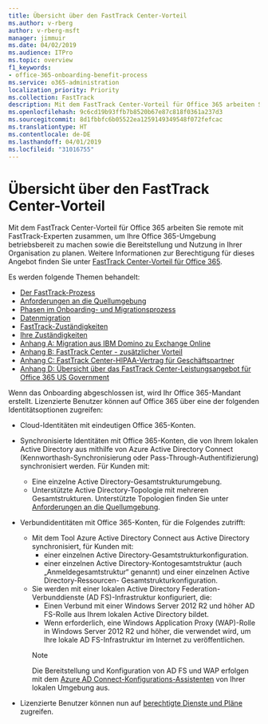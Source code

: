 ```yaml
---
title: Übersicht über den FastTrack Center-Vorteil
ms.author: v-rberg
author: v-rberg-msft
manager: jimmuir
ms.date: 04/02/2019
ms.audience: ITPro
ms.topic: overview
f1_keywords:
- office-365-onboarding-benefit-process
ms.service: o365-administration
localization_priority: Priority
ms.collection: FastTrack
description: Mit dem FastTrack Center-Vorteil für Office 365 arbeiten Sie remote mit FastTrack-Experten zusammen, um Ihre Office 365-Umgebung betriebsbereit zu machen sowie die Bereitstellung und Nutzung in Ihrer Organisation zu planen. Weitere Informationen zur Berechtigung für dieses Angebot finden Sie unter „FastTrack Center-Vorteil für Office 365“.
ms.openlocfilehash: 9c6cd19b93ffb7b8520b67e87c818f0361a237d3
ms.sourcegitcommit: 8d1fbbfc6b05522ea1259149349548f072fefcac
ms.translationtype: HT
ms.contentlocale: de-DE
ms.lasthandoff: 04/01/2019
ms.locfileid: "31016755"
---
```

# <a name="fasttrack-center-benefit-overview"></a>Übersicht über den FastTrack Center-Vorteil

Mit dem FastTrack Center-Vorteil für Office 365 arbeiten Sie remote mit FastTrack-Experten zusammen, um Ihre Office 365-Umgebung betriebsbereit zu machen sowie die Bereitstellung und Nutzung in Ihrer Organisation zu planen. Weitere Informationen zur Berechtigung für dieses Angebot finden Sie unter [FastTrack Center-Vorteil für Office 365](O365-fasttrack-benefit-for-office-365.md).
  
Es werden folgende Themen behandelt:
- [Der FastTrack-Prozess](O365-fasttrack-process.md) 
- [Anforderungen an die Quellumgebung](O365-source-environment-expectations.md)
- [Phasen im Onboarding- und Migrationsprozess](O365-onboarding-and-migration.md)
- [Datenmigration](O365-data-migration.md)
- [FastTrack-Zuständigkeiten](O365-fasttrack-responsibilities.md)
- [Ihre Zuständigkeiten](O365-your-responsibilities.md) 
- [Anhang A: Migration aus IBM Domino zu Exchange Online](O365-from-ibm-domino-to-exchange-online.md)
- [Anhang B: FastTrack Center - zusätzlicher Vorteil](O365-fasttrack-additional-benefits.md)
- [Anhang C: FastTrack Center-HIPAA-Vertrag für Geschäftspartner](O365-hipaa-business-associate-agreement.md)
- [Anhang D: Übersicht über das FastTrack Center-Leistungsangebot für Office 365 US Government](US-Gov-appendix-overview.md)
    
Wenn das Onboarding abgeschlossen ist, wird Ihr Office 365-Mandant erstellt. Lizenzierte Benutzer können auf Office 365 über eine der folgenden Identitätsoptionen zugreifen:
- Cloud-Identitäten mit eindeutigen Office 365-Konten.
- Synchronisierte Identitäten mit Office 365-Konten, die von Ihrem lokalen Active Directory aus mithilfe von Azure Active Directory Connect (Kennworthash-Synchronisierung oder Pass-Through-Authentifizierung) synchronisiert werden. Für Kunden mit:
  - Eine einzelne Active Directory-Gesamtstrukturumgebung.
  - Unterstützte Active Directory-Topologie mit mehreren Gesamtstrukturen. Unterstützte Topologien finden Sie unter [Anforderungen an die Quellumgebung](O365-source-environment-expectations.md).
- Verbundidentitäten mit Office 365-Konten, für die Folgendes zutrifft:
  - Mit dem Tool Azure Active Directory Connect aus Active Directory synchronisiert, für Kunden mit:
      - einer einzelnen Active Directory-Gesamtstrukturkonfiguration.
      - einer einzelnen Active Directory-Kontogesamtstruktur (auch „Anmeldegesamtstruktur“ genannt) und einer einzelnen Active Directory-Ressourcen- Gesamtstrukturkonfiguration.
  - Sie werden mit einer lokalen Active Directory Federation-Verbunddienste (AD FS)-Infrastruktur konfiguriert, die:
      - Einen Verbund mit einer Windows Server 2012 R2 und höher AD FS-Rolle aus Ihrem lokalen Active Directory bildet.
      - Wenn erforderlich, eine Windows Application Proxy (WAP)-Rolle in Windows Server 2012 R2 und höher, die verwendet wird, um Ihre lokale AD FS-Infrastruktur im Internet zu veröffentlichen.
    > [!NOTE]
    > Die Bereitstellung und Konfiguration von AD FS und WAP erfolgen mit dem [Azure AD Connect-Konfigurations-Assistenten](https://go.microsoft.com/fwlink/?linkid=844794) von Ihrer lokalen Umgebung aus. 
  
- Lizenzierte Benutzer können nun auf [berechtigte Dienste und Pläne](M365-eligible-services-and-plans.md) zugreifen.
    

 
